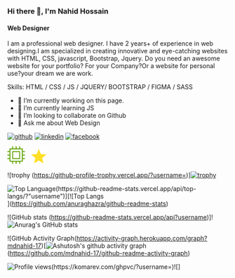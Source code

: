 


### Hi there 👋, I'm Nahid Hossain
#### Web Designer

I am a professional web designer. I have 2 years+ of experience in web designing.I am specialized in creating innovative and eye-catching websites with HTML, CSS, javascript, Bootstrap, Jquery. Do you need an awesome website for your portfolio? For your Company?Or a website for personal use?your dream we are work.

Skills:  HTML / CSS / JS / JQUERY/ BOOTSTRAP / FIGMA / SASS

- 🔭 I’m currently working on this page. 
- 🌱 I’m currently learning JS 
- 👯 I’m looking to collaborate on Github 
- 💬 Ask me about Web Design 


[<img src='https://cdn.jsdelivr.net/npm/simple-icons@3.0.1/icons/github.svg' alt='github' height='40'>](https://github.com/https://github.com/mdnahid-17/mdnahid-17)  [<img src='https://cdn.jsdelivr.net/npm/simple-icons@3.0.1/icons/linkedin.svg' alt='linkedin' height='40'>](https://www.linkedin.com/in/https://www.linkedin.com/in/md-nahid-hossain-96a259264//)  [<img src='https://cdn.jsdelivr.net/npm/simple-icons@3.0.1/icons/facebook.svg' alt='facebook' height='40'>](https://www.facebook.com/https://www.facebook.com/)  

<a href='https://docs.github.com/en/developers'><img src='https://raw.githubusercontent.com/acervenky/animated-github-badges/master/assets/devbadge.gif' width='40' height='40'></a> <a href='https://stars.github.com/'><img src='https://raw.githubusercontent.com/acervenky/animated-github-badges/master/assets/starbadge.gif' width='35' height='35'></a> 

![trophy (https://github-profile-trophy.vercel.app/?username=)][![trophy](https://github-profile-trophy.vercel.app/?username=ryo-ma&theme=onedark)](https://github.com/ryo-ma/github-profile-trophy)

![Top Language(https://github-readme-stats.vercel.app/api/top-langs/?"username")][![Top Langs](https://github-readme-stats.vercel.app/api/top-langs/?username=anuraghazra&hide_progress=true)](https://github.com/anuraghazra/github-readme-stats)

![GitHub stats (https://github-readme-stats.vercel.app/api?username)]!![Anurag's GitHub stats](https://github-readme-stats.vercel.app/api?username=anuraghazra&show_icons=true&theme=radical)

![GitHub Activity Graph(https://activity-graph.herokuapp.com/graph?mdnahid-17)[![Ashutosh's github activity graph](https://github-readme-activity-graph.cyclic.app/graph?username=mdnahid-17)
(https://github.com/mdnahid-17/github-readme-activity-graph)


![Profile views(https://komarev.com/ghpvc/?username=)![]](https://komarev.com/ghpvc/?username=your-github-username&label=PROFILE+VIEWS)

<!-- ![GitHub metrics](https://metrics.lecoq.io/https://github.com/mdnahid-17/mdnahid-17)  

![GitHub streak stats](https://streak-stats.demolab.com/?user) 
 -->
